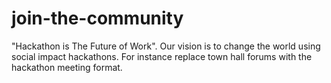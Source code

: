 # join-the-community
"Hackathon is The Future of Work".  Our vision is to change the world using social impact hackathons. For instance replace town hall forums with the hackathon meeting format.
